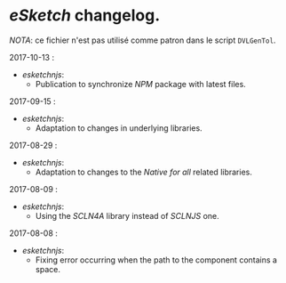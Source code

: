 # *eSketch* changelog.

*NOTA*: ce fichier n'est pas utilisé comme patron dans le script `DVLGenTol`.

2017-10-13 :
- *esketchnjs*:
  - Publication to synchronize *NPM* package with latest files.

2017-09-15 :
- *esketchnjs*:
  - Adaptation to changes in underlying libraries.

2017-08-29 :
- *esketchnjs*:
  - Adaptation to changes to the *Native for all* related libraries.

2017-08-09 :
- *esketchnjs*:
    - Using the *SCLN4A* library instead of *SCLNJS* one.

2017-08-08 :
- *esketchnjs*:
	- Fixing error occurring when the path to the component contains a space.